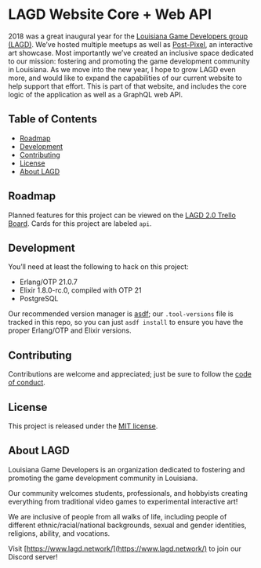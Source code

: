 # LAGD Website Core + Web API

2018 was a great inaugural year for the [Louisiana Game Developers group
(LAGD)](https://www.lagd.network/). We’ve hosted multiple meetups as well as
[Post-Pixel](https://www.post-pixel.com/), an interactive art showcase. Most
importantly we’ve created an inclusive space dedicated to our mission: fostering
and promoting the game development community in Louisiana. As we move into the
new year, I hope to grow LAGD even more, and would like to expand the
capabilities of our current website to help support that effort. This is part of
that website, and includes the core logic of the application as well as a
GraphQL web API.

## Table of Contents

- [Roadmap](#roadmap)
- [Development](#develop)
- [Contributing](#contributing)
- [License](#license)
- [About LAGD](#about-lagd)

## Roadmap

Planned features for this project can be viewed on the [LAGD 2.0 Trello
Board](https://trello.com/b/FbUrOlR3/lagd-20). Cards for this project are
labeled `api`.

## Development

You’ll need at least the following to hack on this project:

- Erlang/OTP 21.0.7
- Elixir 1.8.0-rc.0, compiled with OTP 21
- PostgreSQL

Our recommended version manager is [asdf](https://github.com/asdf-vm/asdf); our
`.tool-versions` file is tracked in this repo, so you can just `asdf install` to
ensure you have the proper Erlang/OTP and Elixir versions.

## Contributing

Contributions are welcome and appreciated; just be sure to follow the [code of
conduct](https://github.com/ngscheurich/lagd/blob/master/CODE_OF_CONDUCT.md).

## License

This project is released under the [MIT
license](https://github.com/ngscheurich/lagd/blob/master/LICENSE).

## About LAGD

Louisiana Game Developers is an organization dedicated to fostering and
promoting the game development community in Louisiana.

Our community welcomes students, professionals, and hobbyists creating
everything from traditional video games to experimental interactive art!

We are inclusive of people from all walks of life, including people of different
ethnic/racial/national backgrounds, sexual and gender identities, religions,
ability, and vocations.

Visit [https://www.lagd.network/](https://www.lagd.network/) to join our Discord
server!
